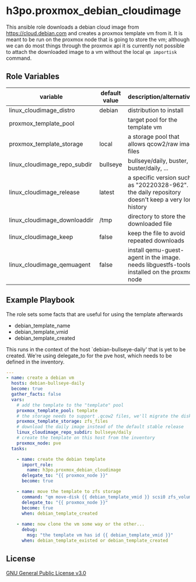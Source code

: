 h3po.proxmox_debian_cloudimage
=========

This ansible role downloads a debian cloud image from https://cloud.debian.com and creates a proxmox template vm from it. It is meant to be run on the proxmox node that is going to store the vm; although we can do most things through the proxmox api it is currently not possible to attach the downloaded image to a vm without the local `qm importisk` command.

Role Variables
--------------

| variable | default value | description/alternatives
| --- | --- | --- |
| linux_cloudimage_distro | debian | distribution to install |
| proxmox_template_pool | | target pool for the template vm
| proxmox_template_storage | local | a storage pool that allows qcow2/raw image files
| linux_cloudimage_repo_subdir | bullseye | bullseye/daily, buster, buster/daily, ...
| linux_cloudimage_release | latest | a specific version such as "20220328-962". the daily repository doesn't keep a very long history
| linux_cloudimage_downloaddir | /tmp | directory to store the downloaded file
| linux_cloudimage_keep | false | keep the file to avoid repeated downloads
| linux_cloudimage_qemuagent | false | install qemu-guest-agent in the image. needs libguestfs-tools installed on the proxmox node

Example Playbook
----------------

The role sets some facts that are useful for using the template afterwards
* debian_template_name
* debian_template_vmid
* debian_template_created

This runs in the context of the host `debian-bullseye-daily' that is yet to be created. We're using delegate_to for the pve host, which needs to be defined in the inventory. 

```yaml
---
- name: create a debian vm
  hosts: debian-bullseye-daily
  become: true
  gather_facts: false
  vars:
    # add the template to the "template" pool
    proxmox_template_pool: template
    # the storage needs to support .qcow2 files, we'll migrate the disk to zfs_volumes afterwards
    proxmox_template_storage: zfs_files
    # download the daily image instead of the default stable release
    linux_cloudimage_repo_subdir: bullseye/daily
    # create the template on this host from the inventory
    proxmox_node: pve
  tasks:

    - name: create the debian template
      import_role:
        name: h3po.proxmox_debian_cloudimage
      delegate_to: "{{ proxmox_node }}"
      become: true

    - name: move the template to zfs storage
      command: "qm move-disk {{ debian_template_vmid }} scsi0 zfs_volumes -delete 1"
      delegate_to: "{{ proxmox_node }}"
      become: true
      when: debian_template_created
  
    - name: now clone the vm some way or the other...
      debug:
        msg: "the template vm has id {{ debian_template_vmid }}"
      when: debian_template_existed or debian_template_created
```

License
-------

[GNU General Public License v3.0](LICENSE)
